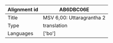 |Alignment id | AB6DBC06E
| --- | --- 
|Title | MSV 6,00: Uttaragrantha 2 
|Type | translation
|Languages | ['bo']
